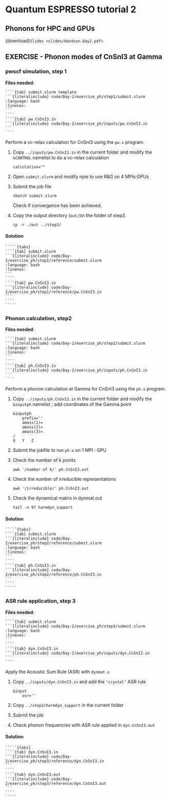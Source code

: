 # Quantum ESPRESSO tutorial 2

## Phonons for HPC and GPUs

{download}`Slides <slides/Handson-Day2.pdf>`


## EXERCISE - Phonon modes of CnSnI3 at Gamma

### pwscf simulation, step 1 

**Files needed**:

`````{tabs} 
````{tab} submit.slurm template
```{literalinclude} code/Day-2/exercise_ph/step1/submit.slurm
:language: bash
:linenos:
```
````
````{tab} pw.CnSnI3.in 
```{literalinclude} code/Day-2/exercise_ph/inputs/pw.CnSnI3.in 
```
````
`````

Perform a vc-relax calculation for CnSnI3  using the `pw.x` program.

1. Copy `../inputs/pw.CnSnI3.in` in the current folder and modify the `&CONTROL` namelist to do a vc-relax calculation

   `calculation=""`

2. Open `submit.slurm` and modify npw to use R&G on 4 MPIs:GPUs

3. Submit the job file

   `sbatch submit.slurm`

   Check if convergence has been achieved.

4. Copy the output directory (`out/`)in the folder of step2.

   `cp -r ./out ../step2/`


#### Solution

``````{solution}
`````{tabs} 
````{tab} submit.slurm 
```{literalinclude} code/Day-2/exercise_ph/step1/reference/submit.slurm
:language: bash
:linenos:
```
````
````{tab} pw.CnSnI3.in
```{literalinclude} code/Day-2/exercise_ph/step1/reference/pw.CnSnI3.in
```
````
`````
``````

### Phonon calculation, step2
 
**Files needed**:

`````{tabs} 
````{tab} submit.slurm 
```{literalinclude} code/Day-2/exercise_ph/step2/submit.slurm
:language: bash
:linenos:
```
````
````{tab} ph.CnSnI3.in
```{literalinclude} code/Day-2/exercise_ph/inputs/ph.CnSnI3.in
```
````
`````

Perform a phonon calculation at Gamma for CnSnI3 using the `ph.x` program.

1. Copy `../inputs/ph.CnSnI3.in` in the current folder and modify the `&inputph` namelist ; add coordinates of the Gamma point

	```
   	&inputph
		prefix=''
		amass(1)=
		amass(2)=
		amass(3)=
	/
	X	Y	Z
	```

2. Submit the jobfile to run `ph.x` on 1 MPI : GPU

3. Check the number of k points

	`awk '/number of k/' ph.CnSnI3.out`

4. Check the number of irreducible representations

	`awk '/irreducible/' ph.CnSnI3.out`

5. Check the dynamical matrix in dynmat.out

	`tail -n 97 harmdyn_support`


#### Solution

``````{solution}
`````{tabs} 
````{tab} submit.slurm 
```{literalinclude} code/Day-2/exercise_ph/step2/reference/submit.slurm
:language: bash
:linenos:
```
````
````{tab} ph.CnSnI3.in
```{literalinclude} code/Day-2/exercise_ph/step2/reference/ph.CnSnI3.in
```
````
`````
``````


### ASR rule application, step 3
 
**Files needed**:

`````{tabs} 
````{tab} submit.slurm 
```{literalinclude} code/Day-2/exercise_ph/step3/submit.slurm
:language: bash
:linenos:
```
````
````{tab} dyn.CnSnI3.in
```{literalinclude} code/Day-2/exercise_ph/inputs/dyn.CnSnI3.in
```
````
`````

Apply the Acoustic Sum Rule (ASR) with `dynmat.x`

1. Copy `../inputs/dyn.CnSnI3.in` and add the `‘crystal’` ASR rule

	```
	&input
		asr=''
	```

2. Copy `../step2/harmdyn_support` in the current folder

3. Submit the job 

4. Check phonon frequencies with ASR rule applied in `dyn.CnSnI3.out`


#### Solution

``````{solution}
`````{tabs} 
````{tab} dyn.CnSnI3.in
```{literalinclude} code/Day-2/exercise_ph/step3/reference/dyn.CnSnI3.in
```
````
````{tab} dyn.CnSnI3.out
```{literalinclude} code/Day-2/exercise_ph/step3/reference/dyn.CnSnI3.out
```
````
`````
``````

